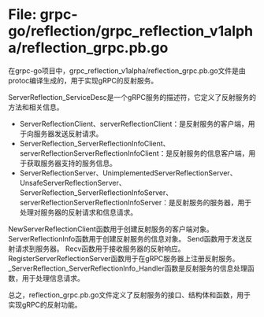 # File: grpc-go/reflection/grpc_reflection_v1alpha/reflection_grpc.pb.go

在grpc-go项目中，grpc_reflection_v1alpha/reflection_grpc.pb.go文件是由protoc编译生成的，用于实现gRPC的反射服务。

ServerReflection_ServiceDesc是一个gRPC服务的描述符，它定义了反射服务的方法和相关信息。

- ServerReflectionClient、serverReflectionClient：是反射服务的客户端，用于向服务器发送反射请求。
- ServerReflection_ServerReflectionInfoClient、serverReflectionServerReflectionInfoClient：是反射服务的信息客户端，用于获取服务器支持的服务信息。
- ServerReflectionServer、UnimplementedServerReflectionServer、UnsafeServerReflectionServer、ServerReflection_ServerReflectionInfoServer、serverReflectionServerReflectionInfoServer：是反射服务的服务器，用于处理对服务器的反射请求和信息请求。

NewServerReflectionClient函数用于创建反射服务的客户端对象。
ServerReflectionInfo函数用于创建反射服务的信息对象。
Send函数用于发送反射请求到服务器。
Recv函数用于接收服务器的反射响应。
RegisterServerReflectionServer函数用于在gRPC服务器上注册反射服务。
_ServerReflection_ServerReflectionInfo_Handler函数是反射服务的信息处理函数，用于处理信息请求。

总之，reflection_grpc.pb.go文件定义了反射服务的接口、结构体和函数，用于实现gRPC的反射功能。

